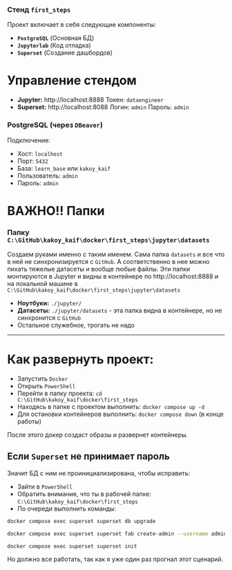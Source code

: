 ### Стенд `first_steps`

Проект включает в себя следующие компоненты:
- **`PostgreSQL`** (Основная БД)
- **`Jupyterlab`** (Код отладка)
- **`Superset`** (Создание дашбордов)

# Управление стендом

- **Jupyter:** http://localhost:8888 Токен: `dataengineer`
- **Superset:** http://localhost:8088 Логин: `admin` Пароль: `admin`

### PostgreSQL (через `DBeaver`)
Подключение:
- Хост: `localhost`
- Порт: `5432`
- База: `learn_base` или `kakoy_kaif`
- Пользователь: `admin`
- Пароль: `admin`

# ВАЖНО!! Папки

### Папку `C:\GitHub\kakoy_kaif\docker\first_steps\jupyter\datasets` 
Создаем руками именно с таким именем. Сама папка `datasets` и все что в ней не синхронизируется с `GitHub`. А соответственно в нее можно пихать тяжелые датасеты и вообще любые файлы.
Эти папки монтируются в Jupyter и видны в контейнере по http://localhost:8888 и на локальной машине в `C:\GitHub\kakoy_kaif\docker\first_steps\jupyter\datasets` 
- **Ноутбуки:** `./jupyter/`
- **Датасеты:** `./jupyter/datasets` - эта папка видна в контейнере, но не синхронится с `GitHub`
- Остальное служебное, трогать не надо



--------

# Как развернуть проект:
- Запустить `Docker`
- Открыть `PowerShell`
- Перейти в папку проекта: `cd C:\GitHub\kakoy_kaif\docker\first_steps`
- Находясь в папке с проектом выполнить: `docker compose up -d`
- Для остановки контейнеров выполнить: `docker compose down` (в конце работы) 

После этого докер создаст образы и развернет контейнеры.



## Если `Superset` не принимает пароль

Значит БД с ним не проинициализирована, чтобы исправить:

- Зайти в `PowerShell`
- Обратить внимание, что ты в рабочей папке: `C:\GitHub\kakoy_kaif\docker\first_steps`
- По очереди выполнить команды:
```bash
docker compose exec superset superset db upgrade

docker compose exec superset superset fab create-admin --username admin --firstname Admin --lastname User --email admin@example.com --password admin

docker compose exec superset superset init
```
Но должно все работать, так как я уже один раз прогнал этот сценарий.

